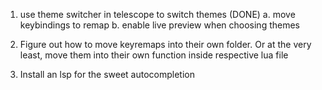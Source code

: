 1. use theme switcher in telescope to switch themes (DONE)
    a. move keybindings to remap
    b. enable live preview when choosing themes

2. Figure out how to move keyremaps into their own folder. Or at the very least, move them into their own function inside respective lua file

3. Install an lsp for the sweet autocompletion
